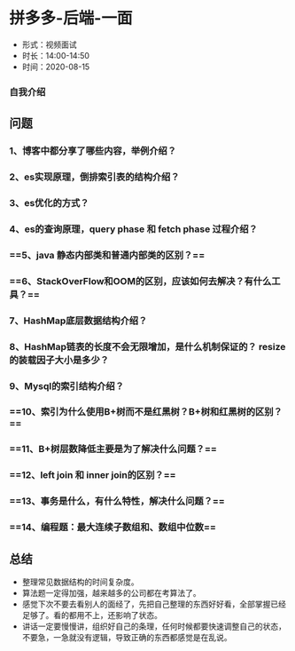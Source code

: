 # 拼多多-后端-一面

- 形式：视频面试
- 时长：14:00-14:50
- 时间：2020-08-15

### 自我介绍

## 问题

### 1、博客中都分享了哪些内容，举例介绍？

### 2、es实现原理，倒排索引表的结构介绍？

### 3、es优化的方式？

### 4、es的查询原理，query phase 和 fetch phase 过程介绍？

### ==5、java 静态内部类和普通内部类的区别？==

### ==6、StackOverFlow和OOM的区别，应该如何去解决？有什么工具？==

### 7、HashMap底层数据结构介绍？

### 8、HashMap链表的长度不会无限增加，是什么机制保证的？ resize的装载因子大小是多少？

### 9、Mysql的索引结构介绍？

### ==10、索引为什么使用B+树而不是红黑树？B+树和红黑树的区别？==

### ==11、B+树层数降低主要是为了解决什么问题？==

### ==12、left join 和 inner join的区别？==

### ==13、事务是什么，有什么特性，解决什么问题？==

### ==14、编程题：最大连续子数组和、数组中位数==

## 总结

- 整理常见数据结构的时间复杂度。
- 算法题一定得加强，越来越多的公司都在考算法了。
- 感觉下次不要去看别人的面经了，先把自己整理的东西好好看，全部掌握已经足够了。看的都用不上，还影响了状态。
- 讲话一定要慢慢讲，组织好自己的条理，任何时候都要快速调整自己的状态，不要急，一急就没有逻辑，导致正确的东西都感觉是在乱说。